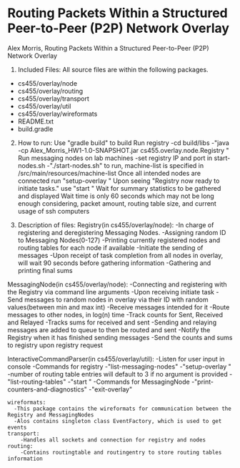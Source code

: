 # Routing Packets Within a Structured Peer-to-Peer (P2P) Network Overlay

Alex Morris, Routing Packets Within a Structured Peer-to-Peer (P2P) Network Overlay

1. Included Files:
All source files are within the following packages.
  * cs455/overlay/node
  * cs455/overlay/routing 
  * cs455/overlay/transport 
* cs455/overlay/util 
* cs455/overlay/wireformats 
* README.txt 
* build.gradle 

2. How to run:
    Use "gradle build" to build
    Run registry
        -cd build/libs
       -"java -cp Alex_Morris_HW1-1.0-SNAPSHOT.jar cs455.overlay.node.Registry <registry-port>"
    Run messaging nodes on lab machines
        -set registry IP and port in start-nodes.sh
        -"./start-nodes.sh" to run, machine-list is specified in /src/main/resources/machine-list
    Once all intended nodes are connected run "setup-overlay <number-of-routing-entrys>"
    Upon seeing "Registry now ready to initiate tasks." use "start <number-of-messages>"
    Wait for summary statistics to be gathered and displayed
    Wait time is only 60 seconds which may not be long enough considering, packet amount, routing table size, and current usage of ssh computers

3. Description of files:
  Registry(in cs455/overlay/node):
    -In charge of registering and deregistering Messaging Nodes.
    -Assigning random ID to Messaging Nodes(0-127)
    -Printing currently registered nodes and routing tables for each node if available
    -Initiate the sending of messages
    -Upon receipt of task completion from all nodes in overlay, will wait 90 seconds before gathering information
    -Gathering and printing final sums

  MessagingNode(in cs455/overlay/node):
    -Connecting and registering with the Registry via command line arguments
    -Upon receiving initiate task
      -Send messages to random nodes in overlay via their ID with random values(between min and max int)
      -Receive messages intended for it
      -Route messages to other nodes, in log(n) time
      -Track counts for Sent, Received and Relayed
      -Tracks sums for received and sent
      -Sending and relaying messages are added to queue to then be routed and sent
    -Notify the Registry when it has finished sending messages
    -Send the counts and sums to registry upon registry request

  InteractiveCommandParser(in cs455/overlay/util):
    -Listen for user input in console
    -Commands for registry
      -"list-messaging-nodes"
      -"setup-overlay <number-of-routing-table-entries>"
        -number of routing table entries will default to 3 if no argument is provided
      -"list-routing-tables"
      -"start <number-of-messages>"
    -Commands for MessagingNode
      -"print-counters-and-diagnostics"
      -"exit-overlay"

    wireformats:
      -This package contains the wireformats for communication between the Registry and MessagingNodes
      -Alos contains singleton class EventFactory, which is used to get events
    transport:
        -Handles all sockets and connection for registry and nodes
    routing:
        -Contains routingtable and routingentry to store routing tables information
